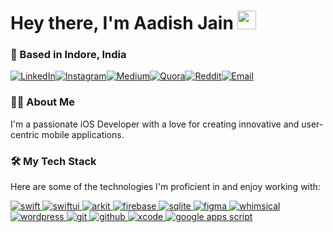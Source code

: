 <h1>
    Hey there, I'm Aadish Jain
    <img src="https://media.giphy.com/media/hvRJCLFzcasrR4ia7z/giphy.gif" width="30px"/>
  </h1>
  <h3>
    📍 Based in Indore, India
  </h3>
</div>

<div><a href="https://www.linkedin.com/in/aadishhere" target="_blank"><img src="https://img.shields.io/badge/LinkedIn-%230077B5.svg?style=for-the-badge&logo=linkedin&logoColor=white" alt="LinkedIn"></a><a href="https://instagram.com/aadishhere" target="_blank"><img src="https://img.shields.io/badge/Instagram-%23E4405F.svg?style=for-the-badge&logo=Instagram&logoColor=white" alt="Instagram"></a><a href="https://medium.com/@aadishhere" target="_blank"><img src="https://img.shields.io/badge/Medium-12100E?style=for-the-badge&logo=medium&logoColor=white" alt="Medium"></a><a href="https://quora.com/profile/aadishhere" target="_blank"><img src="https://img.shields.io/badge/Quora-%23B92B27.svg?style=for-the-badge&logo=Quora&logoColor=white" alt="Quora"></a><a href="https://reddit.com/user/aadishhere" target="_blank"><img src="https://img.shields.io/badge/Reddit-%23FF4500.svg?style=for-the-badge&logo=Reddit&logoColor=white" alt="Reddit"></a><a href="mailto:aadishhere@gmail.com" target="_blank"><img src="https://img.shields.io/badge/Email-D14836?style=for-the-badge&logo=gmail&logoColor=white" alt="Email"></a></div>

### 👨‍💻 About Me

I'm a passionate iOS Developer with a love for creating innovative and user-centric mobile applications.

### 🛠️ My Tech Stack

Here are some of the technologies I'm proficient in and enjoy working with:

<p>
  <a href="https://developer.apple.com/swift/" target="_blank" rel="noreferrer">
    <img src="https://img.shields.io/badge/swift-F54A2A?style=for-the-badge&logo=swift&logoColor=white" alt="swift"/>
  </a>
  <a href="https://developer.apple.com/xcode/swiftui/" target="_blank" rel="noreferrer">
    <img src="https://img.shields.io/badge/SwiftUI-007AFF?style=for-the-badge&logo=swift&logoColor=white" alt="swiftui"/>
  </a>
  <a href="https://developer.apple.com/augmented-reality/arkit/" target="_blank" rel="noreferrer">
    <img src="https://img.shields.io/badge/ARKit-FFD700?style=for-the-badge&logo=apple&logoColor=black" alt="arkit"/>
  </a>
  <a href="https://firebase.google.com/" target="_blank" rel="noreferrer">
    <img src="https://img.shields.io/badge/firebase-%23039BE5.svg?style=for-the-badge&logo=firebase" alt="firebase"/>
  </a>
  <a href="https://www.sqlite.org/" target="_blank" rel="noreferrer">
    <img src="https://img.shields.io/badge/sqlite-%2307405e.svg?style=for-the-badge&logo=sqlite&logoColor=white" alt="sqlite"/>
  </a>
  <a href="https://www.figma.com/" target="_blank" rel="noreferrer">
    <img src="https://img.shields.io/badge/figma-%23F24E1E.svg?style=for-the-badge&logo=figma&logoColor=white" alt="figma"/>
  </a>
  <a href="https://whimsical.com/" target="_blank" rel="noreferrer">
    <img src="https://img.shields.io/badge/Whimsical-9E54FF?style=for-the-badge&logo=Whimsical&logoColor=white" alt="whimsical"/>
  </a>
   <a href="https://wordpress.org" target="_blank" rel="noreferrer">
    <img src="https://img.shields.io/badge/WordPress-%2321759B.svg?style=for-the-badge&logo=WordPress&logoColor=white" alt="wordpress"/>
  </a>
  <a href="https://git-scm.com/" target="_blank" rel="noreferrer">
    <img src="https://img.shields.io/badge/git-%23F05033.svg?style=for-the-badge&logo=git&logoColor=white" alt="git"/>
  </a>
  <a href="https://github.com/" target="_blank" rel="noreferrer">
    <img src="https://img.shields.io/badge/github-%23121011.svg?style=for-the-badge&logo=github&logoColor=white" alt="github"/>
  </a>
  <a href="https://developer.apple.com/xcode/" target="_blank" rel="noreferrer">
    <img src="https://img.shields.io/badge/Xcode-147EFB?style=for-the-badge&logo=xcode&logoColor=white" alt="xcode"/>
  </a>
  <a href="https://www.google.com/script/start/" target="_blank" rel="noreferrer">
    <img src="https://img.shields.io/badge/Apps%20Script-4285F4?style=for-the-badge&logo=google&logoColor=white" alt="google apps script"/>
  </a>
</p>
